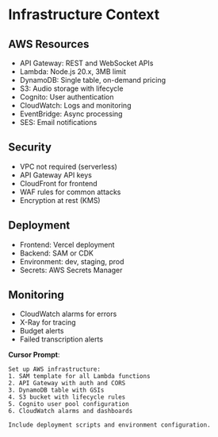 # Infrastructure Context

## AWS Resources
- API Gateway: REST and WebSocket APIs
- Lambda: Node.js 20.x, 3MB limit
- DynamoDB: Single table, on-demand pricing
- S3: Audio storage with lifecycle
- Cognito: User authentication
- CloudWatch: Logs and monitoring
- EventBridge: Async processing
- SES: Email notifications

## Security
- VPC not required (serverless)
- API Gateway API keys
- CloudFront for frontend
- WAF rules for common attacks
- Encryption at rest (KMS)

## Deployment
- Frontend: Vercel deployment
- Backend: SAM or CDK
- Environment: dev, staging, prod
- Secrets: AWS Secrets Manager

## Monitoring
- CloudWatch alarms for errors
- X-Ray for tracing
- Budget alerts
- Failed transcription alerts

**Cursor Prompt**:
```
Set up AWS infrastructure:
1. SAM template for all Lambda functions
2. API Gateway with auth and CORS
3. DynamoDB table with GSIs
4. S3 bucket with lifecycle rules
5. Cognito user pool configuration
6. CloudWatch alarms and dashboards

Include deployment scripts and environment configuration.
```